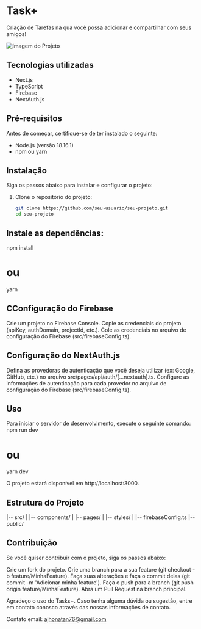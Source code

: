# Task+

Criação de Tarefas na qua você possa adicionar e compartilhar com seus amigos!

![Imagem do Projeto](Imagens/task.png)

## Tecnologias utilizadas
- Next.js
- TypeScript
- Firebase
- NextAuth.js

## Pré-requisitos
Antes de começar, certifique-se de ter instalado o seguinte:

- Node.js (versão 18.16.1)
- npm ou yarn

## Instalação
Siga os passos abaixo para instalar e configurar o projeto:

1. Clone o repositório do projeto:
   ```bash
   git clone https://github.com/seu-usuario/seu-projeto.git
   cd seu-projeto


## Instale as dependências:
npm install
# ou
yarn


## CConfiguração do Firebase
Crie um projeto no Firebase Console.
Copie as credenciais do projeto (apiKey, authDomain, projectId, etc.).
Cole as credenciais no arquivo de configuração do Firebase (src/firebaseConfig.ts).

## Configuração do NextAuth.js
Defina as provedoras de autenticação que você deseja utilizar (ex: Google, GitHub, etc.) no arquivo src/pages/api/auth/[...nextauth].ts.
Configure as informações de autenticação para cada provedor no arquivo de configuração do Firebase (src/firebaseConfig.ts).

## Uso
Para iniciar o servidor de desenvolvimento, execute o seguinte comando:
npm run dev
# ou
yarn dev

O projeto estará disponível em http://localhost:3000.

## Estrutura do Projeto
|-- src/
|   |-- components/
|   |-- pages/
|   |-- styles/
|   |-- firebaseConfig.ts
|-- public/

## Contribuição
Se você quiser contribuir com o projeto, siga os passos abaixo:

Crie um fork do projeto.
Crie uma branch para a sua feature (git checkout -b feature/MinhaFeature).
Faça suas alterações e faça o commit delas (git commit -m 'Adicionar minha feature').
Faça o push para a branch (git push origin feature/MinhaFeature).
Abra um Pull Request na branch principal.


Agradeço o uso do Tasks+. Caso tenha alguma dúvida ou sugestão, entre em contato conosco através das nossas informações de contato.

Contato email: ajhonatan76@gmail.com
